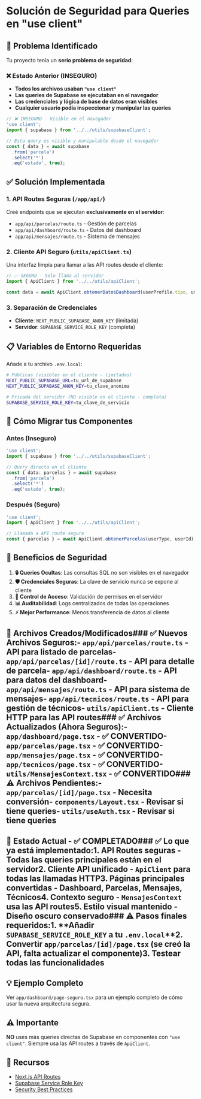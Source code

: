 # Solución de Seguridad para Queries en "use client"

## 🚨 Problema Identificado

Tu proyecto tenía un **serio problema de seguridad**:

### ❌ Estado Anterior (INSEGURO)
- **Todos los archivos usaban `"use client"`**
- **Las queries de Supabase se ejecutaban en el navegador**
- **Las credenciales y lógica de base de datos eran visibles**
- **Cualquier usuario podía inspeccionar y manipular las queries**

```typescript
// ❌ INSEGURO - Visible en el navegador
'use client';
import { supabase } from '../../utils/supabaseClient';

// Esta query es visible y manipulable desde el navegador
const { data } = await supabase
  .from('parcela')
  .select('*')
  .eq('estado', true);
```

## ✅ Solución Implementada

### 1. **API Routes Seguras** (`/app/api/`)
Creé endpoints que se ejecutan **exclusivamente en el servidor**:

- `app/api/parcelas/route.ts` - Gestión de parcelas
- `app/api/dashboard/route.ts` - Datos del dashboard  
- `app/api/mensajes/route.ts` - Sistema de mensajes

### 2. **Cliente API Seguro** (`utils/apiClient.ts`)
Una interfaz limpia para llamar a las API routes desde el cliente:

```typescript
// ✅ SEGURO - Solo llama al servidor
import { ApiClient } from '../../utils/apiClient';

const data = await ApiClient.obtenerDatosDashboard(userProfile.tipo, userProfile.id);
```

### 3. **Separación de Credenciales**
- **Cliente**: `NEXT_PUBLIC_SUPABASE_ANON_KEY` (limitada)
- **Servidor**: `SUPABASE_SERVICE_ROLE_KEY` (completa)

## 📋 Variables de Entorno Requeridas

Añade a tu archivo `.env.local`:

```bash
# Públicas (visibles en el cliente - limitadas)
NEXT_PUBLIC_SUPABASE_URL=tu_url_de_supabase
NEXT_PUBLIC_SUPABASE_ANON_KEY=tu_clave_anonima

# Privada del servidor (NO visible en el cliente - completa)
SUPABASE_SERVICE_ROLE_KEY=tu_clave_de_servicio
```

## 🔄 Cómo Migrar tus Componentes

### Antes (Inseguro)
```typescript
'use client';
import { supabase } from '../../utils/supabaseClient';

// Query directa en el cliente
const { data: parcelas } = await supabase
  .from('parcela')
  .select('*')
  .eq('estado', true);
```

### Después (Seguro)
```typescript
'use client';
import { ApiClient } from '../../utils/apiClient';

// Llamada a API route segura
const { parcelas } = await ApiClient.obtenerParcelas(userType, userId);
```

## 🎯 Beneficios de Seguridad

1. **🔒 Queries Ocultas**: Las consultas SQL no son visibles en el navegador
2. **🛡️ Credenciales Seguras**: La clave de servicio nunca se expone al cliente
3. **🎯 Control de Acceso**: Validación de permisos en el servidor
4. **📊 Auditabilidad**: Logs centralizados de todas las operaciones
5. **⚡ Mejor Performance**: Menos transferencia de datos al cliente

## 📂 Archivos Creados/Modificados### ✅ Nuevos Archivos Seguros:- `app/api/parcelas/route.ts` - API para listado de parcelas- `app/api/parcelas/[id]/route.ts` - API para detalle de parcela- `app/api/dashboard/route.ts` - API para datos del dashboard- `app/api/mensajes/route.ts` - API para sistema de mensajes- `app/api/tecnicos/route.ts` - API para gestión de técnicos- `utils/apiClient.ts` - Cliente HTTP para las API routes### ✅ Archivos Actualizados (Ahora Seguros):- `app/dashboard/page.tsx` - ✅ CONVERTIDO- `app/parcelas/page.tsx` - ✅ CONVERTIDO- `app/mensajes/page.tsx` - ✅ CONVERTIDO- `app/tecnicos/page.tsx` - ✅ CONVERTIDO- `utils/MensajesContext.tsx` - ✅ CONVERTIDO### ⚠️ Archivos Pendientes:- `app/parcelas/[id]/page.tsx` - Necesita conversión- `components/Layout.tsx` - Revisar si tiene queries- `utils/useAuth.tsx` - Revisar si tiene queries

## 🚀 Estado Actual - ✅ COMPLETADO### ✅ Lo que ya está implementado:1. **API Routes seguras** - Todas las queries principales están en el servidor2. **Cliente API unificado** - `ApiClient` para todas las llamadas HTTP3. **Páginas principales convertidas** - Dashboard, Parcelas, Mensajes, Técnicos4. **Contexto seguro** - `MensajesContext` usa las API routes5. **Estilo visual mantenido** - Diseño oscuro conservado### ⚠️ Pasos finales requeridos:1. **Añadir `SUPABASE_SERVICE_ROLE_KEY` a tu `.env.local`**2. **Convertir `app/parcelas/[id]/page.tsx`** (se creó la API, falta actualizar el componente)3. **Testear todas las funcionalidades**

## 💡 Ejemplo Completo

Ver `app/dashboard/page-seguro.tsx` para un ejemplo completo de cómo usar la nueva arquitectura segura.

## ⚠️ Importante

**NO** uses más queries directas de Supabase en componentes con `"use client"`. Siempre usa las API routes a través de `ApiClient`.

## 🔗 Recursos

- [Next.js API Routes](https://nextjs.org/docs/app/building-your-application/routing/route-handlers)
- [Supabase Service Role Key](https://supabase.com/docs/guides/api/api-keys)
- [Security Best Practices](https://nextjs.org/docs/app/building-your-application/data-fetching/fetching#server-components-and-route-handlers) 